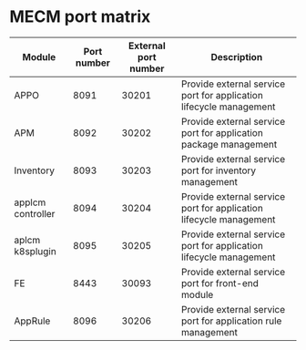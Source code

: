 MECM port matrix
==============

|Module|Port number|External port number|Description|
|---|---|---|---|
|APPO|8091|30201|Provide external service port for application lifecycle management|
|APM|8092|30202|Provide external service port for application package management|
|Inventory|8093|30203|Provide external service port for inventory management|
|applcm controller| 8094|30204|Provide external service port for application lifecycle management|
|aplcm k8splugin|8095|30205|Provide external service port for application lifecycle management|
|FE|8443|30093|Provide external service port for front-end module|
|AppRule|8096|30206|Provide external service port for application rule management|